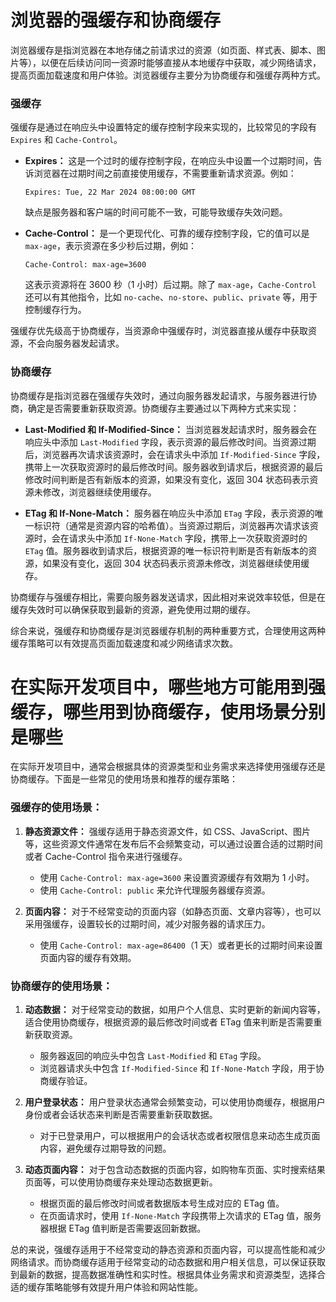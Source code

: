 # 浏览器的强缓存和协商缓存

浏览器缓存是指浏览器在本地存储之前请求过的资源（如页面、样式表、脚本、图片等），以便在后续访问同一资源时能够直接从本地缓存中获取，减少网络请求，提高页面加载速度和用户体验。浏览器缓存主要分为协商缓存和强缓存两种方式。

### 强缓存

强缓存是通过在响应头中设置特定的缓存控制字段来实现的，比较常见的字段有 `Expires` 和 `Cache-Control`。

- **Expires：** 这是一个过时的缓存控制字段，在响应头中设置一个过期时间，告诉浏览器在过期时间之前直接使用缓存，不需要重新请求资源。例如：
  ```
  Expires: Tue, 22 Mar 2024 08:00:00 GMT
  ```
  缺点是服务器和客户端的时间可能不一致，可能导致缓存失效问题。

- **Cache-Control：** 是一个更现代化、可靠的缓存控制字段，它的值可以是 `max-age`，表示资源在多少秒后过期，例如：
  ```
  Cache-Control: max-age=3600
  ```
  这表示资源将在 3600 秒（1 小时）后过期。除了 `max-age`，`Cache-Control` 还可以有其他指令，比如 `no-cache`、`no-store`、`public`、`private` 等，用于控制缓存行为。

强缓存优先级高于协商缓存，当资源命中强缓存时，浏览器直接从缓存中获取资源，不会向服务器发起请求。

### 协商缓存

协商缓存是指浏览器在强缓存失效时，通过向服务器发起请求，与服务器进行协商，确定是否需要重新获取资源。协商缓存主要通过以下两种方式来实现：

- **Last-Modified 和 If-Modified-Since：** 当浏览器发起请求时，服务器会在响应头中添加 `Last-Modified` 字段，表示资源的最后修改时间。当资源过期后，浏览器再次请求该资源时，会在请求头中添加 `If-Modified-Since` 字段，携带上一次获取资源时的最后修改时间。服务器收到请求后，根据资源的最后修改时间判断是否有新版本的资源，如果没有变化，返回 304 状态码表示资源未修改，浏览器继续使用缓存。

- **ETag 和 If-None-Match：** 服务器在响应头中添加 `ETag` 字段，表示资源的唯一标识符（通常是资源内容的哈希值）。当资源过期后，浏览器再次请求该资源时，会在请求头中添加 `If-None-Match` 字段，携带上一次获取资源时的 `ETag` 值。服务器收到请求后，根据资源的唯一标识符判断是否有新版本的资源，如果没有变化，返回 304 状态码表示资源未修改，浏览器继续使用缓存。

协商缓存与强缓存相比，需要向服务器发送请求，因此相对来说效率较低，但是在缓存失效时可以确保获取到最新的资源，避免使用过期的缓存。

综合来说，强缓存和协商缓存是浏览器缓存机制的两种重要方式，合理使用这两种缓存策略可以有效提高页面加载速度和减少网络请求次数。


# 在实际开发项目中，哪些地方可能用到强缓存，哪些用到协商缓存，使用场景分别是哪些

在实际开发项目中，通常会根据具体的资源类型和业务需求来选择使用强缓存还是协商缓存。下面是一些常见的使用场景和推荐的缓存策略：

### 强缓存的使用场景：

1. **静态资源文件：** 强缓存适用于静态资源文件，如 CSS、JavaScript、图片等，这些资源文件通常在发布后不会频繁变动，可以通过设置合适的过期时间或者 Cache-Control 指令来进行强缓存。

   - 使用 `Cache-Control: max-age=3600` 来设置资源缓存有效期为 1 小时。
   - 使用 `Cache-Control: public` 来允许代理服务器缓存资源。

2. **页面内容：** 对于不经常变动的页面内容（如静态页面、文章内容等），也可以采用强缓存，设置较长的过期时间，减少对服务器的请求压力。

   - 使用 `Cache-Control: max-age=86400`（1 天）或者更长的过期时间来设置页面内容的缓存有效期。

### 协商缓存的使用场景：

1. **动态数据：** 对于经常变动的数据，如用户个人信息、实时更新的新闻内容等，适合使用协商缓存，根据资源的最后修改时间或者 ETag 值来判断是否需要重新获取资源。

   - 服务器返回的响应头中包含 `Last-Modified` 和 `ETag` 字段。
   - 浏览器请求头中包含 `If-Modified-Since` 和 `If-None-Match` 字段，用于协商缓存验证。

2. **用户登录状态：** 用户登录状态通常会频繁变动，可以使用协商缓存，根据用户身份或者会话状态来判断是否需要重新获取数据。

   - 对于已登录用户，可以根据用户的会话状态或者权限信息来动态生成页面内容，避免缓存过期导致的问题。

3. **动态页面内容：** 对于包含动态数据的页面内容，如购物车页面、实时搜索结果页面等，可以使用协商缓存来处理动态数据更新。

   - 根据页面的最后修改时间或者数据版本号生成对应的 ETag 值。
   - 在页面请求时，使用 `If-None-Match` 字段携带上次请求的 ETag 值，服务器根据 ETag 值判断是否需要返回新数据。

总的来说，强缓存适用于不经常变动的静态资源和页面内容，可以提高性能和减少网络请求。而协商缓存适用于经常变动的动态数据和用户相关信息，可以保证获取到最新的数据，提高数据准确性和实时性。根据具体业务需求和资源类型，选择合适的缓存策略能够有效提升用户体验和网站性能。